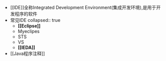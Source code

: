 - [[IDE]]全称Integrated Development Environment(集成开发环境),是用于开发程序的软件
- 常见IDE
  collapsed:: true
	- **[[Eclipse]]**
	- Myeclipes
	- STS
	- VS
	- **[[IEDA]]**
- [[Java程序注释]]
